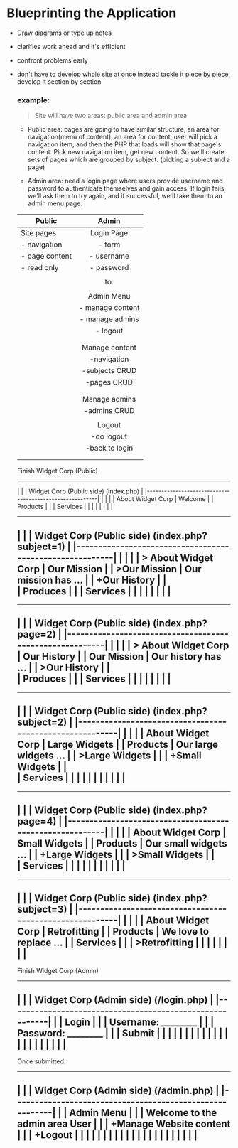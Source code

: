 # Blueprinting the Application

- Draw diagrams or type up notes
- clarifies work ahead and it's efficient
- confront problems early
- don't have to develop whole site at once instead
  tackle it piece by piece, develop it section by section

  ### example:

  > Site will have two areas: public area and admin area

  - Public area: pages are going to have similar structure, an area for  navigation(menu of content), an area
    for content, user will pick a navigation item, and then the PHP that loads will show that page's content.
    Pick new navigation item, get new content. So we'll create sets of pages which are grouped by subject.
    (picking a subject and a page)  

  - Admin area: need a login page where users provide username and password to authenticate themselves and
    gain access. If login fails, we'll ask them to try again, and if successful, we'll take them to an admin
    menu page.

  |Public                     |Admin                        |
  |---------------            |:---------------------------:|
  | Site pages                |   Login Page                |            
  | - navigation              |   - form                    |            
  | - page content            |   - username                |            
  | - read only               |   - password                |            
  |                           |                             |            
  |                           |        to:                  |            
  |                           |                             |            
  |                           |   Admin Menu                |            
  |                           |   - manage content          |           
  |                           |   - manage admins           |
  |                           |   - logout                  |
  |                           |                             |
  |                           |                             |
  |                           |   Manage content            |
  |                           |   -navigation               |
  |                           |   -subjects CRUD            |
  |                           |   -pages CRUD               |
  |                           |                             |
  |                           |                             |
  |                           |   Manage admins             |
  |                           |   -admins CRUD              |
  |                           |                             |
  |                           |   Logout                    |
  |                           |   -do logout                |
  |                           |   -back to login            |
  |                           |                             |
  |                           |                             |
  




  Finish Widget Corp  (Public)


  ___________________________________________________________
  |                                                         |
  |   Widget Corp     (Public side)   (index.php)           |
  |---------------------------------------------------------|
  |                           |                             |
  |   About Widget Corp       |  Welcome                    |
  |   Products                |                             |
  |   Services                |                             |
  |                           |                             |
  |                           |                             |
  


  
  
  ___________________________________________________________
  |                                                         |
  |   Widget Corp     (Public side) (index.php?subject=1)   |
  |---------------------------------------------------------|
  |                           |                             |
  |  > About Widget Corp      |    Our Mission              |
  |      >Our Mission         |    Our mission has ...      |
  |      +Our History         |                             |     
  |    Produces               |                             |
  |    Services               |                             |
  |                           |                             |
  |                           |                             |
  -----------------------------------------------------------

   __________________________________________________________
  |                                                         |
  |   Widget Corp     (Public side) (index.php?page=2)      |
  |---------------------------------------------------------|
  |                           |                             |
  |  > About Widget Corp      |    Our History              |
  |      Our Mission          |    Our history has ...      |
  |      >Our History         |                             |     
  |    Produces               |                             |
  |    Services               |                             |
  |                           |                             |
  |                           |                             |
  -----------------------------------------------------------


   __________________________________________________________
  |                                                         |
  |   Widget Corp     (Public side) (index.php?subject=2)   |
  |---------------------------------------------------------|
  |                           |                             |
  |    About Widget Corp      |    Large Widgets            |
  |    Products               |    Our large widgets ...    |
  |       >Large Widgets      |                             |
  |      +Small Widgets       |                             |     
  |    Services               |                             |
  |                           |                             |
  |                           |                             |
  |                           |                             |
  ----------------------------------------------------------- 


  
   __________________________________________________________
  |                                                         |
  |   Widget Corp     (Public side) (index.php?page=4)      |
  |---------------------------------------------------------|
  |                           |                             |
  |    About Widget Corp      |    Small Widgets            |
  |    Products               |    Our small widgets ...    |
  |       +Large Widgets      |                             |
  |       >Small Widgets      |                             |     
  |    Services               |                             |
  |                           |                             |
  |                           |                             |
  |                           |                             |
  ----------------------------------------------------------- 



    _________________________________________________________
  |                                                         |
  |   Widget Corp     (Public side) (index.php?subject=3)   |
  |---------------------------------------------------------|
  |                           |                             |
  |    About Widget Corp      |    Retrofitting             |
  |    Products               |    We love to replace ...   |
  |    Services               |                             |
  |       >Retrofitting       |                             |
  |                           |                             |
  |                           |                             |
  -----------------------------------------------------------  



  Finish Widget Corp  (Admin)



   _________________________________________________________
  |                                                         |
  |   Widget Corp  (Admin side) (/login.php)                |
  |---------------------------------------------------------|
  |                    |  Login                             |
  |                    |  Username: ________                |
  |                    |  Password: ________                |
  |                    |  Submit                            |
  |                    |                                    |
  |                    |                                    |
  |                    |                                    |
  |                    |                                    |
  |                    |                                    |
  |                    |                                    |
  |                    |                                    |
  -----------------------------------------------------------  


   Once submitted:
   _________________________________________________________
  |                                                         |
  |   Widget Corp  (Admin side) (/admin.php)                |
  |---------------------------------------------------------|
  |                    |  Admin Menu                        |
  |                    |  Welcome to the admin area User    |
  |                    |     +Manage Website content        |
  |                    |     +Logout                        |
  |                    |                                    |
  |                    |                                    |
  |                    |                                    |
  |                    |                                    |
  |                    |                                    |
  |                    |                                    |
  |                    |                                    |
  -----------------------------------------------------------  
